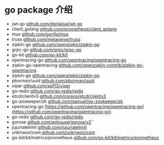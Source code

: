 # go package 介绍
* jwt-go [github.com/dgrijalva/jwt-go](https://github.com/dgrijalva/jwt-go)
* client_golang [github.com/prometheus/client_golang](https://github.com/prometheus/client_golang)
* mux [github.com/gorilla/mux](https://github.com/gorilla/mux)
* truss [github.com/metaverse/truss](https://github.com/metaverse/truss)
* zipkin-go [github.com/openzipkin/zipkin-go](https://github.com/openzipkin/zipkin-go)
* grpc-go [github.com/grpc/grpc-go](https://github.com/grpc/grpc-go)
* go-kit [github.com/go-kit/kit](https://github.com/go-kit/kit)
* opentracing-go [github.com/opentracing/opentracing-go](github.com/opentracing/opentracing-go)
* zipkin-go-opentracing [github.com/openzipkin-contrib/zipkin-go-opentracing](github.com/openzipkin-contrib/zipkin-go-opentracing)
* zipkin-go [github.com/openzipkin/zipkin-go](github.com/openzipkin/zipkin-go)
* pborman/uuid [github.com/pborman/uuid](https://github.com/pborman/uuid)
* viper [github.com/spf13/viper](github.com/spf13/viper)
* go-redis [github.com/go-redis/redis](github.com/go-redis/redis)
* etcd/clientv3 [github.com/coreos/etcd/clientv3](github.com/coreos/etcd/clientv3)
* go-zookeeper/zk [github.com/samuel/go-zookeeper/zk](github.com/samuel/go-zookeeper/zk)
* opentracing-go [https://github.com/opentracing/opentracing-go](https://github.com/opentracing/opentracing-go)
* go-redis [github.com/go-redis/redis]( github.com/go-redis/redis)
* gorose [github.com/gohouse/gorose/v2](github.com/gohouse/gorose/v2)``
* juju/ratelimit [github.com/juju/ratelimit](github.com/juju/ratelimit)
* unknwon/com[ github.com/unknwon/com]( github.com/unknwon/com)
* go-kit/kit/metrics/prometheus [github.com/go-kit/kit/metrics/prometheus](github.com/go-kit/kit/metrics/prometheus)